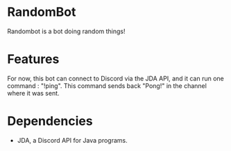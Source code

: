 # RandomBot
Randombot is a bot doing random things!

# Features
For now, this bot can connect to Discord via the JDA API, and it can run one command : "!ping". This command sends back "Pong!" in the channel where it was sent.

# Dependencies
- JDA, a Discord API for Java programs.
